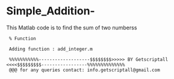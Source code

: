 # Simple_Addition-
This Matlab code is to find the sum of two numberss

     % Function
     
     Adding function : add_integer.m
     
     %%%%%%%%%%%-------------------$$$$$$$$>>>>> BY Getscriptall <<<<$$$$$$$$$-----------------%%%%%%%%%%%%%% 
     @@@ for any queries contact: info.getscriptall@gmail.com
